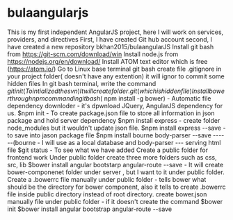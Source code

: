 # bulaangularjs
This is my first independent AngularJS project, here I will work on services, providers, and directives
First, I have created Git hub account 
second, I have created a new repository bkhan2015/bulaangularJS
Install git bash from https://git-scm.com/download/win
Install node.js from https://nodejs.org/en/download/
Install ATOM text editor which is free (https://atom.io/)
Go to Linux base terminal git bash
create file .gitignore in your project folder( doesn't have any extention) it will ignor to commit some hidden files
In git bash terminal, write the command $git init (To intialized the svn)
It will create folder .git ( which is hidden file)
Install bower through npm command in git bash ($ npm install -g bower) - Automatic file dependency downloder - it's dpwnload JQuery, AngularJS dependency for us.
$npm init - To create package.json file to store all information in json package and hold server dependency
$npm install express - create folder node_modules but it wouldn't update json file. 
$npm install express --save - to save into jason package file
$npm install bourne body-parser --save ------(bourne - I will use as a local database and body-parser --- serving html file
$git status - To see what we have added
Create a public folder for frontend work
Under public folder create three more folders such as css, src, lib
$bower install angular bootstarp angular-route --save - It will create bower-componenet folder under server , but I want to it under public folder.
Create a .bowerrc file manually under public folder - tells bower what should be the directory for bower component, also it tells to create .bowerrc file inside public directory instead of root directory.
create bower.json manually file under public folder - if it doesn't create the command $bower init
$bower install angular bootstrap angular-route --save
